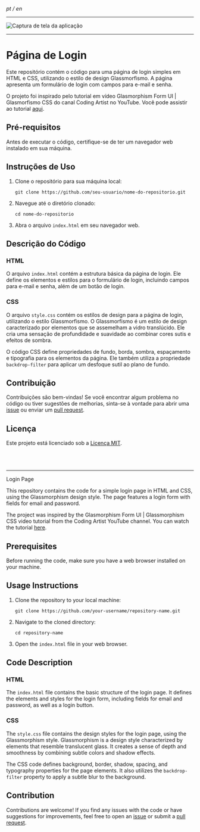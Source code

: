 _pt / en_
                                                                                                                                                
___

![Captura de tela da aplicação](https://user-images.githubusercontent.com/117552601/243180652-35c33532-2e23-438d-855f-d7e5b981a48a.png)

___

# Página de Login

Este repositório contém o código para uma página de login simples em HTML e CSS, utilizando o estilo de design Glassmorfismo. A página apresenta um formulário de login com campos para e-mail e senha.

O projeto foi inspirado pelo tutorial em vídeo Glasmorphism Form UI | Glasmorfismo CSS do canal Coding Artist no YouTube. Você pode assistir ao tutorial [aqui](https://www.youtube.com/watch?v=FAfFlyaRAiI).

## Pré-requisitos

Antes de executar o código, certifique-se de ter um navegador web instalado em sua máquina.

## Instruções de Uso

1. Clone o repositório para sua máquina local:

   ```
   git clone https://github.com/seu-usuario/nome-do-repositorio.git
   ```

2. Navegue até o diretório clonado:

   ```
   cd nome-do-repositorio
   ```

3. Abra o arquivo `index.html` em seu navegador web.

## Descrição do Código

### HTML

O arquivo `index.html` contém a estrutura básica da página de login. Ele define os elementos e estilos para o formulário de login, incluindo campos para e-mail e senha, além de um botão de login.

### CSS

O arquivo `style.css` contém os estilos de design para a página de login, utilizando o estilo Glassmorfismo. O Glassmorfismo é um estilo de design caracterizado por elementos que se assemelham a vidro translúcido. Ele cria uma sensação de profundidade e suavidade ao combinar cores sutis e efeitos de sombra.

O código CSS define propriedades de fundo, borda, sombra, espaçamento e tipografia para os elementos da página. Ele também utiliza a propriedade `backdrop-filter` para aplicar um desfoque sutil ao plano de fundo.

## Contribuição

Contribuições são bem-vindas! Se você encontrar algum problema no código ou tiver sugestões de melhorias, sinta-se à vontade para abrir uma [issue](https://github.com/seu-usuario/nome-do-repositorio/issues) ou enviar um [pull request](https://github.com/seu-usuario/nome-do-repositorio/pulls).

## Licença

Este projeto está licenciado sob a [Licença MIT](LICENSE).
<br>
<br>
<br>
<br>
___
Login Page

This repository contains the code for a simple login page in HTML and CSS, using the Glassmorphism design style. The page features a login form with fields for email and password.

The project was inspired by the Glasmorphism Form UI | Glassmorphism CSS video tutorial from the Coding Artist YouTube channel. You can watch the tutorial [here](https://www.youtube.com/watch?v=FAfFlyaRAiI).

## Prerequisites

Before running the code, make sure you have a web browser installed on your machine.

## Usage Instructions

1. Clone the repository to your local machine:

   ```
   git clone https://github.com/your-username/repository-name.git
   ```

2. Navigate to the cloned directory:

   ```
   cd repository-name
   ```

3. Open the `index.html` file in your web browser.

## Code Description

### HTML

The `index.html` file contains the basic structure of the login page. It defines the elements and styles for the login form, including fields for email and password, as well as a login button.

### CSS

The `style.css` file contains the design styles for the login page, using the Glassmorphism style. Glassmorphism is a design style characterized by elements that resemble translucent glass. It creates a sense of depth and smoothness by combining subtle colors and shadow effects.

The CSS code defines background, border, shadow, spacing, and typography properties for the page elements. It also utilizes the `backdrop-filter` property to apply a subtle blur to the background.

## Contribution

Contributions are welcome! If you find any issues with the code or have suggestions for improvements, feel free to open an [issue](https://github.com/your-username/repository-name/issues) or submit a [pull request](https://github.com/your-username/repository-name/pulls).
